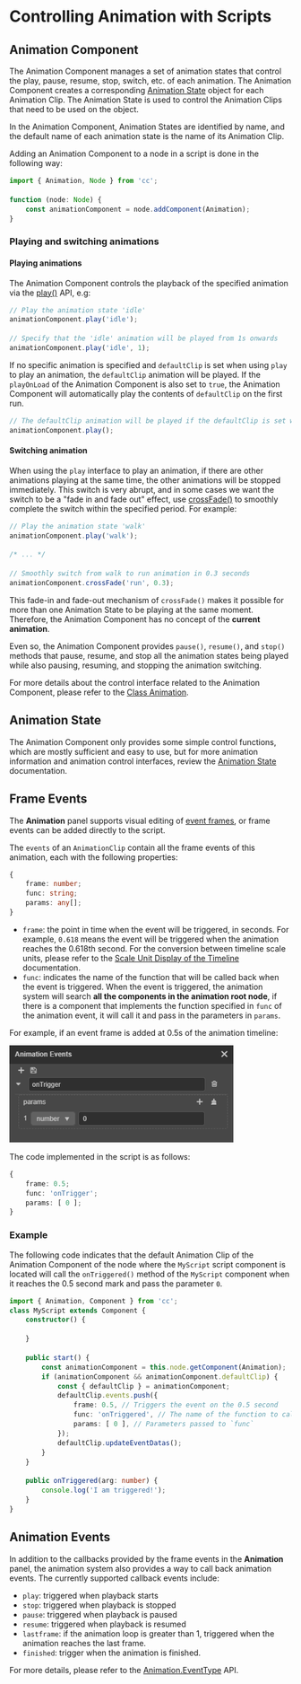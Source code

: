 # Controlling Animation with Scripts

## Animation Component

The Animation Component manages a set of animation states that control the play, pause, resume, stop, switch, etc. of each animation. The Animation Component creates a corresponding [Animation State](animation-state.md) object for each Animation Clip. The Animation State is used to control the Animation Clips that need to be used on the object.

In the Animation Component, Animation States are identified by name, and the default name of each animation state is the name of its Animation Clip.

Adding an Animation Component to a node in a script is done in the following way:

```ts
import { Animation, Node } from 'cc';

function (node: Node) {
    const animationComponent = node.addComponent(Animation);
}
```

### Playing and switching animations

#### Playing animations

The Animation Component controls the playback of the specified animation via the [play()](https://docs.cocos.com/creator/3.4/api/en/#/docs/3.4/en/animation/Class/Animation?id=play) API, e.g:

```ts
// Play the animation state 'idle'
animationComponent.play('idle');

// Specify that the 'idle' animation will be played from 1s onwards
animationComponent.play('idle', 1);
```

If no specific animation is specified and `defaultClip` is set when using `play` to play an animation, the `defaultClip` animation will be played. If the `playOnLoad` of the Animation Component is also set to `true`, the Animation Component will automatically play the contents of `defaultClip` on the first run.

```ts
// The defaultClip animation will be played if the defaultClip is set without specifying the animation to be played
animationComponent.play();
```

#### Switching animation

When using the `play` interface to play an animation, if there are other animations playing at the same time, the other animations will be stopped immediately. This switch is very abrupt, and in some cases we want the switch to be a "fade in and fade out" effect, use [crossFade()](https://docs.cocos.com/creator/3.4/api/en/#/docs/3.4/en/animation/Class/Animation?id=crossfade) to smoothly complete the switch within the specified period. For example:

```ts
// Play the animation state 'walk'
animationComponent.play('walk');

/* ... */

// Smoothly switch from walk to run animation in 0.3 seconds
animationComponent.crossFade('run', 0.3);
```

This fade-in and fade-out mechanism of `crossFade()` makes it possible for more than one Animation State to be playing at the same moment. Therefore, the Animation Component has no concept of the **current animation**.

Even so, the Animation Component provides `pause()`, `resume()`, and `stop()` methods that pause, resume, and stop all the animation states being played while also pausing, resuming, and stopping the animation switching.

For more details about the control interface related to the Animation Component, please refer to the [Class Animation](https://docs.cocos.com/creator/3.4/api/en/#/docs/3.4/en/animation/Class/Animation).

## Animation State

The Animation Component only provides some simple control functions, which are mostly sufficient and easy to use, but for more animation information and animation control interfaces, review the [Animation State](animation-state.md) documentation.

## Frame Events

The **Animation** panel supports visual editing of [event frames](animation-event.md), or frame events can be added directly to the script.

The `events` of an `AnimationClip` contain all the frame events of this animation, each with the following properties:

```ts
{
    frame: number;
    func: string;
    params: any[];
}
```

- `frame`: the point in time when the event will be triggered, in seconds. For example, `0.618` means the event will be triggered when the animation reaches the 0.618th second. For the conversion between timeline scale units, please refer to the [Scale Unit Display of the Timeline](animation-editor.md#scale-unit-display-of-the-timeline) documentation.
- `func`: indicates the name of the function that will be called back when the event is triggered. When the event is triggered, the animation system will search **all the components in the animation root node**, if there is a component that implements the function specified in `func` of the animation event, it will call it and pass in the parameters in `params`.

For example, if an event frame is added at 0.5s of the animation timeline:

![keyframe](./animation/keyframe.png)

The code implemented in the script is as follows:

```ts
{
    frame: 0.5;
    func: 'onTrigger';
    params: [ 0 ];
}
```

### Example

The following code indicates that the default Animation Clip of the Animation Component of the node where the `MyScript` script component is located will call the `onTriggered()` method of the `MyScript` component when it reaches the 0.5 second mark and pass the parameter `0`.

```ts
import { Animation, Component } from 'cc';
class MyScript extends Component {
    constructor() {

    }

    public start() {
        const animationComponent = this.node.getComponent(Animation);
        if (animationComponent && animationComponent.defaultClip) {
            const { defaultClip } = animationComponent;
            defaultClip.events.push({
                frame: 0.5, // Triggers the event on the 0.5 second
                func: 'onTriggered', // The name of the function to call when the event is triggered
                params: [ 0 ], // Parameters passed to `func`
            });
            defaultClip.updateEventDatas();
        }
    }

    public onTriggered(arg: number) {
        console.log('I am triggered!');
    }
}
```

## Animation Events

In addition to the callbacks provided by the frame events in the **Animation** panel, the animation system also provides a way to call back animation events. The currently supported callback events include:

- `play`: triggered when playback starts
- `stop`: triggered when playback is stopped
- `pause`: triggered when playback is paused
- `resume`: triggered when playback is resumed
- `lastframe`: if the animation loop is greater than 1, triggered when the animation reaches the last frame.
- `finished`: trigger when the animation is finished.

For more details, please refer to the [Animation.EventType](https://docs.cocos.com/creator/3.4/api/en/#/docs/3.4/en/animation/Class/Animation?id=eventtype) API.
